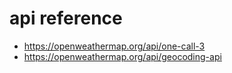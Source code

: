 # api reference
- https://openweathermap.org/api/one-call-3
- https://openweathermap.org/api/geocoding-api